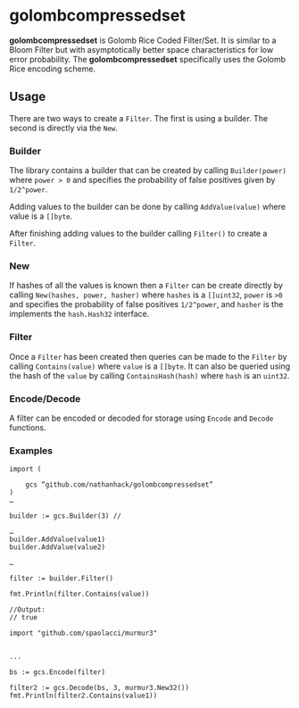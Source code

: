# golombcompressedset
**golombcompressedset** is Golomb Rice Coded Filter/Set. It is similar to a Bloom Filter but with asymptotically better space characteristics for low error probability. The **golombcompressedset** specifically uses the Golomb Rice encoding scheme.  

## Usage
There are two ways to create a `Filter`.  The first is using a builder.  The second is directly via the `New`.

### Builder
The library contains a builder that can be created by calling `Builder(power)` where `power > 0` and specifies the probability of false positives given by `1/2^power`.

Adding values to the builder can be done by calling `AddValue(value)` where value is a `[]byte`.

After finishing adding values to the builder calling `Filter()` to create a `Filter`. 


### New
If hashes of all the values is known then a `Filter` can be create directly by calling `New(hashes, power, hasher)` where `hashes` is a `[]uint32`, `power` is `>0` and specifies the probability of false positives `1/2^power`,  and `hasher` is the implements the `hash.Hash32` interface.

### Filter
Once a `Filter` has been created then queries can be made to the `Filter` by calling `Contains(value)` where `value` is a `[]byte`.  It can also be queried using the hash of the `value` by calling `ContainsHash(hash)` where `hash` is an `uint32`.


### Encode/Decode
A filter can be encoded or decoded for storage using `Encode` and `Decode` functions.


### Examples
```
import (

	gcs “github.com/nathanhack/golombcompressedset”
)
…

builder := gcs.Builder(3) //  

…
builder.AddValue(value1)
builder.AddValue(value2)

…

filter := builder.Filter()

fmt.Println(filter.Contains(value))

//Output:
// true

```

```
import "github.com/spaolacci/murmur3"


...

bs := gcs.Encode(filter)

filter2 := gcs.Decode(bs, 3, murmur3.New32())
fmt.Println(filter2.Contains(value1))

```







